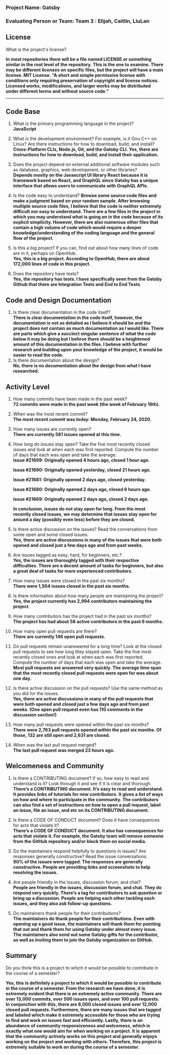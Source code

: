 ### Project Name: Gatsby

### Evaluating Person or Team: Team 3 : Elijah, Caitlin, LiuLan

## License
What is the project's license?

**In most repositories there will be a file named LICENSE or something similar in the root level of the repository. This is the one to examine. There may be different licenses on specific files, but the project will have a main license.
		MIT License. “A short and simple permissive license with conditions only requiring preservation of copyright and license notices. Licensed works, modifications, and larger works may be distributed under different terms and without source code.”**

---
## Code Base
1. What is the primary programming language in the project?  
**JavaScript**

1. What is the development environment? For example, is it Gnu C++ on Linux? Are there instructions for how to download, build, and install?  
**Cross-Platform CLIs,  Node.js, Git, and the Gatsby CLI. Yes, there are instructions for how to download, build, and install their application.**

1. Does the project depend on external additional software modules such as database, graphics, web development, or other libraries?  
**Depends mostly on the Javascript UI library React because it is framework based on React, and GraphQL since Gatsby has a unique interface that allows users to communicate with GraphQL APIs.**
	

1. Is the code easy to understand? 
**Browse some source code files and make a judgment based on your random sample. After browsing multiple source code files, I believe that the code is neither extremely difficult nor easy to understand. There are a few files in the project in which you may understand what is going on in the code because of its explicit simplicity. However, there are also numerous other files that contain a high volume of code which would require a deeper knowledge/understanding of the coding language and the general flow of the project.**

1. Is this a big project? If you can, find out about how many lines of code are in it, perhaps on OpenHub.  
**Yes, this is a big project. According to OpenHub, there are about 172,000 lines of code in this project.**

1. Does the repository have tests?  
**Yes, the repository has tests. I have specifically seen from the Gatsby Github that there are Integration Tests and End to End Tests.**


## Code and Design Documentation
1. Is there clear documentation in the code itself?  
**There is clear documentation in the code itself, however, the documentation is not as detailed as I believe it should be and the project does not contain as much documentation as I would like. There are parts which give a succinct singular sentence of what the code below it may be doing but I believe there should be a heightened amount of this documentation in the files. I believe with further research and building upon your knowledge of the project, it would be easier to read the code.**
1. Is there documentation about the design?  
**No, there is no documentation about the design from what I have researched.**

## Activity Level
1. How many commits have been made in the past week?  
**72 commits were made in the past week (the week of February 16th).**

1. When was the most recent commit?  
**The most recent commit was today: Monday, February 24, 2020.**

1. How many issues are currently open?  
**There are currently 581 issues opened at this time.**

1. How long do issues stay open? Take the five most recently closed issues and look at when each was first reported. Compute the number of days that each was open and take the average.  
	**Issue #21699: Originally opened 4 hours ago, closed 1 hour ago.**

	**Issue #21690: Originally opened yesterday, closed 21 hours ago.**
	
	**Issue #21681: Originally opened 2 days ago, closed yesterday.**
	
	**Issue #21680: Originally opened 2 days ago, closed 6 hours ago.**
	
	**Issue #21669: Originally opened 2 days ago, closed 2 days ago.**
	
	**In conclusion, issues do not stay open for long. From the most recently closed issues, we may determine that issues stay open for around a day (possibly even less) before they are closed.**

1. Is there active discussion on the issues? Read the conversations from some open and some closed issues.  
**Yes, there are active discussions in many of the issues that were both opened and closed just a few days ago and from past weeks.**

1. Are issues tagged as easy, hard, for beginners, etc.?  
**Yes, the issues are thoroughly tagged with their respective difficulties. There are a decent amount of tasks for beginners, but also a great deal of tasks for more experienced contributors.**

1. How many issues were closed in the past six months?  
**There were 1,504 issues closed in the past six months.**

1. Is there information about how many people are maintaining the project?  
**Yes, the project currently has 2,994 contributors maintaining the project.**

1. How many contributors has the project had in the past six months?  
**The project has had about 58 active contributors in the past 6 months.**

1. How many open pull requests are there?  
**There are currently 146 open pull requests.**

1. Do pull requests remain unanswered for a long time? Look at the closed pull requests to see how long they stayed open. Take the five most recently closed ones and look at when each was first reported. Compute the number of days that each was open and take the average.  
**Most pull requests are answered very quickly. The average time span that the most recently closed pull requests were open for was about one day.**

1. Is there active discussion on the pull requests? Use the same method as you did for the issues.  
**Yes, there are active discussions in many of the pull requests that were both opened and closed just a few days ago and from past weeks. (One open pull request even has 110 comments in the discussion section!)**

1. How many pull requests were opened within the past six months?  
**There were 2,763 pull requests opened within the past six months. Of those, 132 are still open and 2,631 are closed.**

1. When was the last pull request merged?  
**The last pull request was merged 23 hours ago.**

## Welcomeness and Community
1. Is there a CONTRIBUTING document? If so, how easy to read and understand is it? Look through it and see if it is clear and thorough.  
**There’s a CONTRIBUTING document. It’s easy to read and understand. It provides links of tutorials for new contributors. It gives a list of ways on how and where to participate in the community. The contributors can also find a set of instructions on how to open a pull request, label an issue, file an issue, and etc on its CONTRIBUTING document.**

1. Is there a CODE OF CONDUCT document? Does it have consequences for acts that violate it?  
**There’s a CODE OF CONDUCT document. It also has consequences for acts that violate it. For example, the Gatsby team will remove someone from the GitHub repository and/or block them on social media.**

1. Do the maintainers respond helpfully to questions in issues? Are responses generally constructive? Read the issue conversations.  
**90% of the issues were tagged. The responses are generally constructive. People are providing links and screenshots to help resolving the issues.**

1. Are people friendly in the issues, discussion forum, and chat?  
**People are friendly in the issues, discussion forum, and chat. They do respond very quickly. There’s a tag for contributors to ask question or bring up a discussion. People are helping each other tackling each issues, and they also ask follow-up questions.**

1. Do maintainers thank people for their contributions?  
**The maintainers do thank people for their contributions. Even with opening up a good issue, the maintainers will thank them for pointing that out and thank them for using Gatsby under almost every issue. The maintainers also send out some Gatsby gifts for the contributor, as well as inviting them to join the Gatsby organization on GitHub.**

## Summary
Do you think this is a project to which it would be possible to contribute in the course of a semester?

**Yes, this is definitely a project to which it would be possible to contribute in the course of a semester. From the research we have done, it is extremely evident that there is an extremely active community. There are over 13,000 commits, over 500 issues open, and over 100 pull requests. In conjunction with this, there are 8,000 closed issues and over 12,000 closed pull requests. Furthermore, there are many issues that are tagged and labeled which make it extremely accessible for those who are trying to find and work on issues fast and efficiently. Lastly, there is an abundance of community responsiveness and welcomess, which is exactly what one would aim for when working on a project. It is apparent that the community actively works on this project and generally enjoys working on the project and working with others. Therefore, this project is extremely suitable to work on during the course of a semester.**

